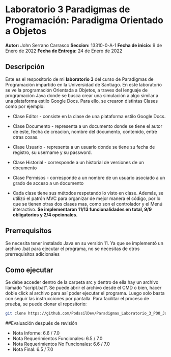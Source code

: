 # Laboratorio 3 Paradigmas de Programación: Paradigma Orientado a Objetos
**Autor:** John Serrano Carrasco
**Seccion:** 13310-0-A-1
**Fecha de inicio:** 9 de Enero de 2022
**Fecha de Entrega:** 24 de Enero de 2022

## Descripción
Este es el respositorio de mi **laboratorio 3** del curso de Paradigmas de Programación impartido en la Universidad de Santiago. En este laboratorio se ve la programación Orientada a Objetos, a traves del lenguaje de programación Java donde se busca crear una simulación a algo similar a una plataforma estilo Google Docs.
Para ello, se crearon distintas Clases como por ejemplo:
* Clase Editor - consiste en la clase de una plataforma estilo Google Docs. 
* Clase Documento - representa a un documento donde se tiene el autor de este, fecha de creacion, nombre del documento, contenido, entre otras cosas.
* Clase Usuario - representa a un usuario donde se tiene su fecha de registro, su username y su password. 
* Clase Historial - corresponde a un historial de versiones de un documento
* Clase Permisos - corresponde a un nombre de un usuario asociado a un grado de acceso a un documento 

* Cada clase tiene sus métodos respetando lo visto en clase. Además, se utilizó el patrón MVC para organizar de mejor manera el código, por lo que se tienen otras dos
clases mas, como son el controlador y el Menú interactivo. **Se implementaron 11/13 funcionalidades en total, 9/9 obligatorios y 2/4 opcionales.**
## Prerrequisitos
Se necesita tener instalado Java en su versión 11. Ya que se implementó un archivo .bat para ejecutar el programa, no se necesitas de otros prerrequisitos adicionales
## Como ejecutar
Se debe acceder dentro de la carpeta src y dentro de ella hay un archivo llamado "script.bat". Se puede abrir el archivo desde el CMD o bien, hacer doble click al archivo
para así poder ejecutar el programa. Luego solo basta con seguir las instrucciones por pantalla. 
Para facilitar el proceso de prueba, se puede clonar el repositorio: 
```sh
git clone https://github.com/PodssilDev/Paradigmas_Laboratorio_3_POO_Java.git
```
##Evaluación después de revisión
* Nota Informe: 6.6 / 7.0
* Nota Requerimientos Funcionales: 6.5 / 7.0
* Nota Requerimientos No Funcionales: 6.6 / 7.0
* Nota Final: 6.5 / 7.0
